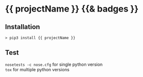 # {{ projectName }} {{& badges }}  

## Installation

`> pip3 install {{ projectName }}`

## Test

`nosetests -c nose.cfg` for single python version  
`tox` for multiple python versions